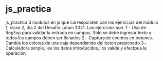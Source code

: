 # js_practica
js_practica
3 modulos en js que corresponden con los ejercicios del módulo 1, clase 2, día 2 del Desafío Latam 2021. 
Los ejercicios son: 
1.- Uso de RegExp para validar la entrada en campos. Solo se debe ingresar texto y todos los campos deben ser llenados 
2.- Captura de eventos en botones. Cambia los colores de una caja dependiendo del boton presionado 
3.- Calculadora simple, lee los datos introducidos, los valida y efectpua la operacion
